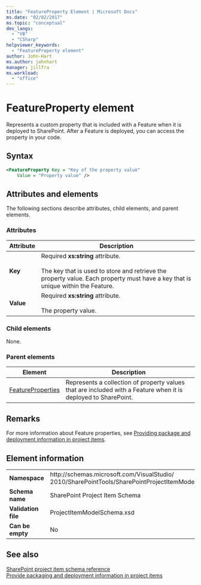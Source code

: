 ```yaml
---
title: "FeatureProperty Element | Microsoft Docs"
ms.date: "02/02/2017"
ms.topic: "conceptual"
dev_langs: 
  - "VB"
  - "CSharp"
helpviewer_keywords: 
  - "FeatureProperty element"
author: John-Hart
ms.author: johnhart
manager: jillfra
ms.workload: 
  - "office"
---
```

# FeatureProperty element
  Represents a custom property that is included with a Feature when it is deployed to SharePoint. After a Feature is deployed, you can access the property in your code.  
  
## Syntax  
  
```xml  
<FeatureProperty Key = "Key of the property value"  
    Value = "Property value" />  
```  
  
## Attributes and elements
 The following sections describe attributes, child elements, and parent elements.  
  
### Attributes  
  
|Attribute|Description|  
|---------------|-----------------|  
|**Key**|Required **xs:string** attribute.<br /><br /> The key that is used to store and retrieve the property value. Each property must have a key that is unique within the Feature.|  
|**Value**|Required **xs:string** attribute.<br /><br /> The property value.|  
  
### Child elements
 None.  
  
### Parent elements
  
|Element|Description|  
|-------------|-----------------|  
|[FeatureProperties](../sharepoint/featureproperties-element.md)|Represents a collection of property values that are included with a Feature when it is deployed to SharePoint.|  
  
## Remarks  
 For more information about Feature properties, see [Providing package and deployment information in project items](../sharepoint/providing-packaging-and-deployment-information-in-project-items.md).  
  
## Element information
  
|||  
|-|-|  
|**Namespace**|http<nolink>://schemas.microsoft.com/VisualStudio/<br>2010/SharePointTools/SharePointProjectItemModel|  
|**Schema name**|SharePoint Project Item Schema|  
|**Validation file**|ProjectItemModelSchema.xsd|  
|**Can be empty**|No|  
  
## See also
 [SharePoint project item schema reference](../sharepoint/sharepoint-project-item-schema-reference.md)   
 [Provide packaging and deployment information in project items](../sharepoint/providing-packaging-and-deployment-information-in-project-items.md)  

